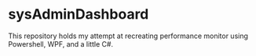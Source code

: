 # sysAdminDashboard 
This repository holds my attempt at recreating performance monitor using Powershell, WPF, and a little C#. 
